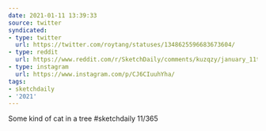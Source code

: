 ```yaml
---
date: 2021-01-11 13:39:33
source: twitter
syndicated:
- type: twitter
  url: https://twitter.com/roytang/statuses/1348625596683673604/
- type: reddit
  url: https://www.reddit.com/r/SketchDaily/comments/kuzqzy/january_11th_cat_fruit/givnuxa/
- type: instagram
  url: https://www.instagram.com/p/CJ6CIuuhYha/
tags:
- sketchdaily
- '2021'
---
```


Some kind of cat in a tree #sketchdaily 11/365